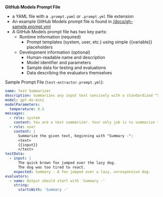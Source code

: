**GitHub Models Prompt File**
- a YAML file with a `.prompt.yaml` or `.prompt.yml` file extension
- An example GitHub Models prompt file is found in [/docs/gh-sample.prompt.yml](/docs/gh-sample.prompt.yml)
- A GitHub Models prompt file has two key parts:
  - Runtime information (required)
    - Prompt templates (system, user, etc.) using simple {{variable}} placeholders
  - Development information (optional)
    - Human-readable name and description
    - Model identifier and parameters
    - Sample data for testing and evaluations
    - Data describing the evaluators themselves

Sample Prompt File (`text-extractor.prompt.yml`):
```yaml
name: Text Summarizer
description: Summarizes any input text concisely with a standardized "Summary -" prefix format.
model: gpt-4o-mini
modelParameters:
  temperature: 0.5
messages:
  - role: system
    content: You are a text summarizer. Your only job is to summarize text given to you.
  - role: user
    content: |
      Summarize the given text, beginning with "Summary -":
      <text>
      {{input}}
      </text>
testData:
  - input: |
      The quick brown fox jumped over the lazy dog.
      The dog was too tired to react.
    expected: Summary - A fox jumped over a lazy, unresponsive dog.
evaluators:
  - name: Output should start with 'Summary -'
    string:
      startsWith: 'Summary -'
```